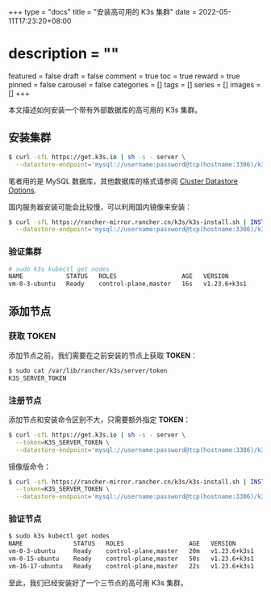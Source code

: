 +++
type = "docs"
title = "安装高可用的 K3s 集群"
date = 2022-05-11T17:23:20+08:00
# description = ""
featured = false
draft = false
comment = true
toc = true
reward = true
pinned = false
carousel = false
categories = []
tags = []
series = []
images = []
+++

本文描述如何安装一个带有外部数据库的高可用的 K3s 集群。

<!--more-->

## 安装集群

```bash
$ curl -sfL https://get.k3s.io | sh -s - server \
  --datastore-endpoint='mysql://username:password@tcp(hostname:3306)/k3s'
```

笔者用的是 MySQL 数据库，其他数据库的格式请参阅 [Cluster Datastore Options](https://rancher.com/docs/k3s/latest/en/installation/datastore/).

国内服务器安装可能会比较慢，可以利用国内镜像来安装：

```bash
$ curl -sfL https://rancher-mirror.rancher.cn/k3s/k3s-install.sh | INSTALL_K3S_MIRROR=cn sh -s - server \
  --datastore-endpoint='mysql://username:password@tcp(hostname:3306)/k3s'
```

### 验证集群

```bash
# sudo k3s kubectl get nodes
NAME            STATUS   ROLES                  AGE   VERSION
vm-0-3-ubuntu   Ready    control-plane,master   16s   v1.23.6+k3s1
```

## 添加节点

### 获取 TOKEN

添加节点之前，我们需要在之前安装的节点上获取 **TOKEN**：

```bash
$ sudo cat /var/lib/rancher/k3s/server/token
K3S_SERVER_TOKEN
```

### 注册节点

添加节点和安装命令区别不大，只需要额外指定 **TOKEN**：

```bash
$ curl -sfL https://get.k3s.io | sh -s - server \
  --token=K3S_SERVER_TOKEN \
  --datastore-endpoint='mysql://username:password@tcp(hostname:3306)/k3s'
```

镜像版命令：

```bash
$ curl -sfL https://rancher-mirror.rancher.cn/k3s/k3s-install.sh | INSTALL_K3S_MIRROR=cn sh -s - server \
  --token=K3S_SERVER_TOKEN \
  --datastore-endpoint='mysql://username:password@tcp(hostname:3306)/k3s'
```

### 验证节点

```bash
$ sudo k3s kubectl get nodes
NAME              STATUS   ROLES                  AGE   VERSION
vm-0-3-ubuntu     Ready    control-plane,master   20m   v1.23.6+k3s1
vm-0-15-ubuntu    Ready    control-plane,master   50s   v1.23.6+k3s1
vm-16-17-ubuntu   Ready    control-plane,master   22s   v1.23.6+k3s1
```

至此，我们已经安装好了一个三节点的高可用 K3s 集群。
